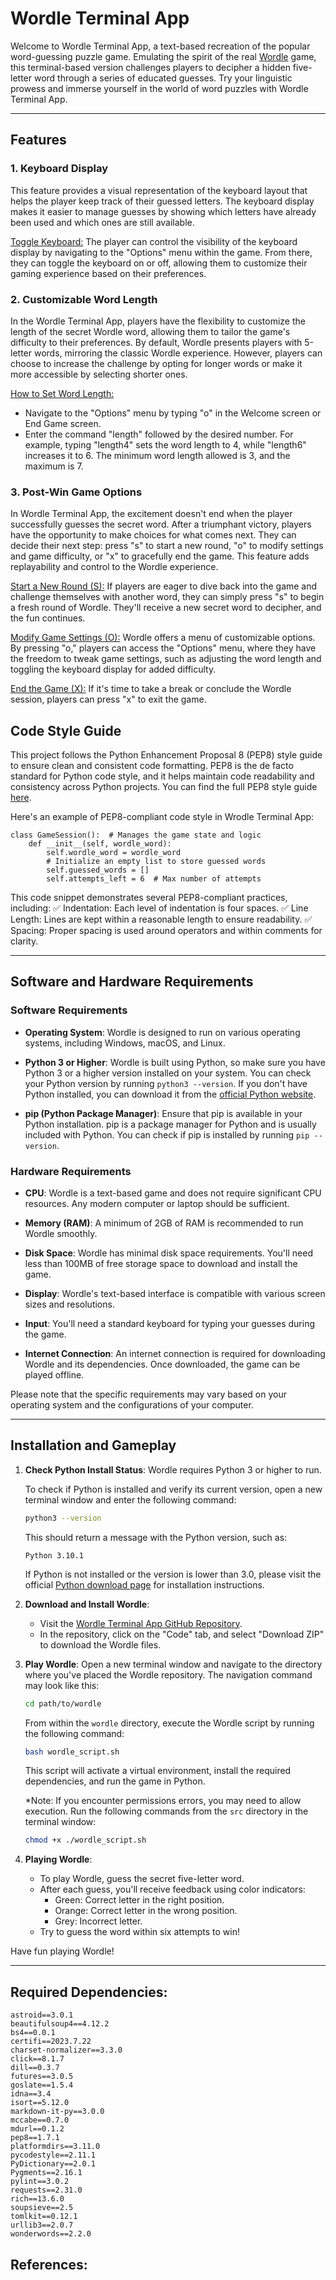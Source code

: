 # Wordle Terminal App

Welcome to Wordle Terminal App, a text-based recreation of the popular word-guessing puzzle game. Emulating the spirit of the real [Wordle](https://www.nytimes.com/games/wordle/index.html) game, this terminal-based version challenges players to decipher a hidden five-letter word through a series of educated guesses. Try your linguistic prowess and immerse yourself in the world of word puzzles with Wordle Terminal App.

******

## Features

### 1. Keyboard Display

This feature provides a visual representation of the keyboard layout that helps the player keep track of their guessed letters. The keyboard display makes it easier to manage guesses by showing which letters have already been used and which ones are still available.

<u>Toggle Keyboard:</u> The player can control the visibility of the keyboard display by navigating to the "Options" menu within the game. From there, they can toggle the keyboard on or off, allowing them to customize their gaming experience based on their preferences.

### 2. Customizable Word Length

In the Wordle Terminal App, players have the flexibility to customize the length of the secret Wordle word, allowing them to tailor the game's difficulty to their preferences. By default, Wordle presents players with 5-letter words, mirroring the classic Wordle experience. However, players can choose to increase the challenge by opting for longer words or make it more accessible by selecting shorter ones.

<u>How to Set Word Length:</u> 

- Navigate to the "Options" menu by typing "o" in the Welcome screen or End Game screen.
- Enter the command "length" followed by the desired number. For example, typing "length4" sets the word length to 4, while "length6" increases it to 6. The minimum word length allowed is 3, and the maximum is 7.

### 3. Post-Win Game Options

In Wordle Terminal App, the excitement doesn't end when the player successfully guesses the secret word. After a triumphant victory, players have the opportunity to make choices for what comes next. They can decide their next step: press "s" to start a new round, "o" to modify settings and game difficulty, or "x" to gracefully end the game. This feature adds replayability and control to the Wordle experience.

<u>Start a New Round (S):</u> If players are eager to dive back into the game and challenge themselves with another word, they can simply press "s" to begin a fresh round of Wordle. They'll receive a new secret word to decipher, and the fun continues.

<u>Modify Game Settings (O):</u> Wordle offers a menu of customizable options. By pressing "o," players can access the "Options" menu, where they have the freedom to tweak game settings, such as adjusting the word length and toggling the keyboard display for added difficulty.

<u>End the Game (X):</u> If it's time to take a break or conclude the Wordle session, players can press "x" to exit the game.

## Code Style Guide

This project follows the Python Enhancement Proposal 8 (PEP8) style guide to ensure clean and consistent code formatting. PEP8 is the de facto standard for Python code style, and it helps maintain code readability and consistency across Python projects. You can find the full PEP8 style guide [here](https://peps.python.org/pep-0008/).

Here's an example of PEP8-compliant code style in Wrodle Terminal App:

```
class GameSession():  # Manages the game state and logic
    def __init__(self, wordle_word):
        self.wordle_word = wordle_word
        # Initialize an empty list to store guessed words
        self.guessed_words = []
        self.attempts_left = 6  # Max number of attempts
```

This code snippet demonstrates several PEP8-compliant practices, including:
✅ Indentation: Each level of indentation is four spaces.
✅ Line Length: Lines are kept within a reasonable length to ensure readability.
✅ Spacing: Proper spacing is used around operators and within comments for clarity.

******

## Software and Hardware Requirements

### Software Requirements

- **Operating System**: Wordle is designed to run on various operating systems, including Windows, macOS, and Linux.

- **Python 3 or Higher**: Wordle is built using Python, so make sure you have Python 3 or a higher version installed on your system. You can check your Python version by running `python3 --version`. If you don't have Python installed, you can download it from the [official Python website](https://www.python.org/downloads/).

- **pip (Python Package Manager)**: Ensure that pip is available in your Python installation. pip is a package manager for Python and is usually included with Python. You can check if pip is installed by running `pip --version`.

### Hardware Requirements

- **CPU**: Wordle is a text-based game and does not require significant CPU resources. Any modern computer or laptop should be sufficient.

- **Memory (RAM)**: A minimum of 2GB of RAM is recommended to run Wordle smoothly.

- **Disk Space**: Wordle has minimal disk space requirements. You'll need less than 100MB of free storage space to download and install the game.

- **Display**: Wordle's text-based interface is compatible with various screen sizes and resolutions.

- **Input**: You'll need a standard keyboard for typing your guesses during the game.

- **Internet Connection**: An internet connection is required for downloading Wordle and its dependencies. Once downloaded, the game can be played offline.

Please note that the specific requirements may vary based on your operating system and the configurations of your computer.

******

## Installation and Gameplay
1. **Check Python Install Status**: Wordle requires Python 3 or higher to run.

    To check if Python is installed and verify its current version, open a new terminal window and enter the following command:
    ```bash
    python3 --version
    ```
    This should return a message with the Python version, such as:
    ```
    Python 3.10.1
    ```
    If Python is not installed or the version is lower than 3.0, please visit the official [Python download page](https://www.python.org/downloads/) for installation instructions.

2. **Download and Install Wordle**: 
    - Visit the [Wordle Terminal App GitHub Repository](https://github.com/jymbocala/wordle-terminal-app).
    - In the repository, click on the "Code" tab, and select "Download ZIP" to download the Wordle files.

        

3. **Play Wordle**: 
    Open a new terminal window and navigate to the directory where you've placed the Wordle repository. The navigation command may look like this:
    ```bash
    cd path/to/wordle
    ```
    From within the `wordle` directory, execute the Wordle script by running the following command:
    ```bash
    bash wordle_script.sh
    ```
    This script will activate a virtual environment, install the required dependencies, and run the game in Python.

    *Note: If you encounter permissions errors, you may need to allow execution. Run the following commands from the `src` directory in the terminal window:
    ```bash
    chmod +x ./wordle_script.sh
    ```

4. **Playing Wordle**: 
    - To play Wordle, guess the secret five-letter word.
    - After each guess, you'll receive feedback using color indicators:
      - Green: Correct letter in the right position.
      - Orange: Correct letter in the wrong position.
      - Grey: Incorrect letter.
    - Try to guess the word within six attempts to win!

Have fun playing Wordle!

******

## Required Dependencies:
```
astroid==3.0.1
beautifulsoup4==4.12.2
bs4==0.0.1
certifi==2023.7.22
charset-normalizer==3.3.0
click==8.1.7
dill==0.3.7
futures==3.0.5
goslate==1.5.4
idna==3.4
isort==5.12.0
markdown-it-py==3.0.0
mccabe==0.7.0
mdurl==0.1.2
pep8==1.7.1
platformdirs==3.11.0
pycodestyle==2.11.1
PyDictionary==2.0.1
Pygments==2.16.1
pylint==3.0.2
requests==2.31.0
rich==13.6.0
soupsieve==2.5
tomlkit==0.12.1
urllib3==2.0.7
wonderwords==2.2.0
```

## References:
